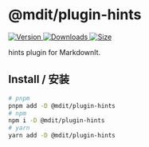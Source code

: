 # @mdit/plugin-hints

[![Version](https://img.shields.io/npm/v/@mdit/plugin-hints.svg?style=flat-square&logo=npm) ![Downloads](https://img.shields.io/npm/dm/@mdit/plugin-hints.svg?style=flat-square&logo=npm) ![Size](https://img.shields.io/bundlephobia/min/@mdit/plugin-hints?style=flat-square&logo=npm)](https://www.npmjs.com/package/@mdit/plugin-hints)

hints plugin for MarkdownIt.

## Install / 安装

```bash
# pnpm
pnpm add -D @mdit/plugin-hints
# npm
npm i -D @mdit/plugin-hints
# yarn
yarn add -D @mdit/plugin-hints
```
